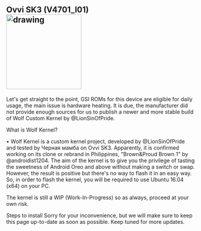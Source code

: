 ## Ovvi SK3 (V4701_I01) <br> <img src="https://ae01.alicdn.com/kf/HTB1GKZiarwrBKNjSZPcq6xpapXaq/ovvi-SK3-V4701-Fingerprint-Mobile-Phone-4G-4-7-inch-HD-1280-720P-2GB-RAM-16GB.jpg" alt="drawing" width="200"/>

Let's get straight to the point, GSI ROMs for this device are eligible for daily usage, the main issue is hardware heating. It is due, the manufacturer did not provide enough sources for us to publish a newer and more stable build of Wolf Custom Kernel by @LionSinOfPride.

What is Wolf Kernel?

• Wolf Kernel is a custom kernel project, developed by @LionSinOfPride and tested by Черная мамба on Ovvi SK3. Apparently, it is confirmed working on its clone or rebrand in Philippines, "Brown&Proud Brown 1" by @androidist1204. 
The aim of the kernel is to give you the privilege of tasting the sweetness of Android Oreo and above without making a switch or swap. However, the result is positive but there's no way to flash it in an easy way. 
So, in order to flash the kernel, you will be required to use Ubuntu 16.04 (x64) on your PC.

The kernel is still a WIP (Work-In-Progress) so as always, proceed at your own risk.

Steps to install
Sorry for your inconvenience, but we will make sure to keep this page up-to-date as soon as possible. Keep tuned for more updates.
